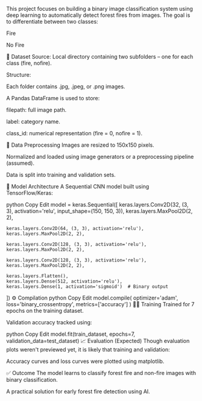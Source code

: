 This project focuses on building a binary image classification system using deep learning to automatically detect forest fires from images. The goal is to differentiate between two classes:

Fire

No Fire

📁 Dataset
Source: Local directory containing two subfolders – one for each class (fire, nofire).

Structure:

Each folder contains .jpg, .jpeg, or .png images.

A Pandas DataFrame is used to store:

filepath: full image path.

label: category name.

class_id: numerical representation (fire = 0, nofire = 1).

🧹 Data Preprocessing
Images are resized to 150x150 pixels.

Normalized and loaded using image generators or a preprocessing pipeline (assumed).

Data is split into training and validation sets.

🧠 Model Architecture
A Sequential CNN model built using TensorFlow/Keras:

python
Copy
Edit
model = keras.Sequential([
    keras.layers.Conv2D(32, (3, 3), activation='relu', input_shape=(150, 150, 3)),
    keras.layers.MaxPool2D(2, 2),

    keras.layers.Conv2D(64, (3, 3), activation='relu'),
    keras.layers.MaxPool2D(2, 2),

    keras.layers.Conv2D(128, (3, 3), activation='relu'),
    keras.layers.MaxPool2D(2, 2),

    keras.layers.Conv2D(128, (3, 3), activation='relu'),
    keras.layers.MaxPool2D(2, 2),

    keras.layers.Flatten(),
    keras.layers.Dense(512, activation='relu'),
    keras.layers.Dense(1, activation='sigmoid')  # Binary output
])
⚙️ Compilation
python
Copy
Edit
model.compile(
    optimizer='adam',
    loss='binary_crossentropy',
    metrics=['accuracy']
)
🏋️‍♀️ Training
Trained for 7 epochs on the training dataset.

Validation accuracy tracked using:

python
Copy
Edit
model.fit(train_dataset, epochs=7, validation_data=test_dataset)
📈 Evaluation (Expected)
Though evaluation plots weren't previewed yet, it is likely that training and validation:

Accuracy curves and loss curves were plotted using matplotlib.

✅ Outcome
The model learns to classify forest fire and non-fire images with binary classification.

A practical solution for early forest fire detection using AI.










